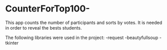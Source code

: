 # CounterForTop100-
This app counts the number of participants and sorts by votes. It is needed in order to reveal the bests students.

The following libraries were used in the project:
    -request
    -beautyfullsoup
    -tkinter
  
